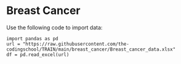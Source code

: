 # Breast Cancer

Use the following code to import data:

```
import pandas as pd
url = "https://raw.githubusercontent.com/the-codingschool/TRAIN/main/breast_cancer/Breast_cancer_data.xlsx"
df = pd.read_excel(url)
```